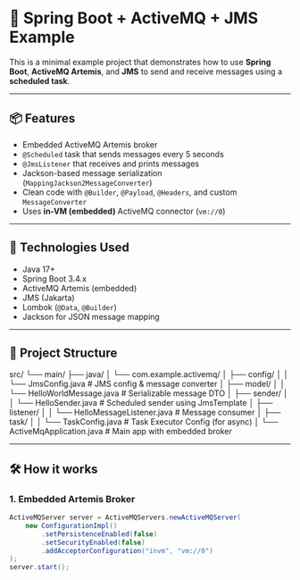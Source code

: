 # 📨 Spring Boot + ActiveMQ + JMS Example

This is a minimal example project that demonstrates how to use **Spring Boot**, **ActiveMQ Artemis**, and **JMS** to send and receive messages using a **scheduled task**.

---

## 📦 Features

- Embedded ActiveMQ Artemis broker
- `@Scheduled` task that sends messages every 5 seconds
- `@JmsListener` that receives and prints messages
- Jackson-based message serialization (`MappingJackson2MessageConverter`)
- Clean code with `@Builder`, `@Payload`, `@Headers`, and custom `MessageConverter`
- Uses **in-VM (embedded)** ActiveMQ connector (`vm://0`)

---

## 🚀 Technologies Used

- Java 17+
- Spring Boot 3.4.x
- ActiveMQ Artemis (embedded)
- JMS (Jakarta)
- Lombok (`@Data`, `@Builder`)
- Jackson for JSON message mapping

---

## 📂 Project Structure

src/ └── main/ ├── java/ │ └── com.example.activemq/ │ ├── config/ │ │ └── JmsConfig.java # JMS config & message converter │ ├── model/ │ │ └── HelloWorldMessage.java # Serializable message DTO │ ├── sender/ │ │ └── HelloSender.java # Scheduled sender using JmsTemplate │ ├── listener/ │ │ └── HelloMessageListener.java # Message consumer │ ├── task/ │ │ └── TaskConfig.java # Task Executor Config (for async) │ └── ActiveMqApplication.java # Main app with embedded broker



---

## 🛠 How it works

### 1. Embedded Artemis Broker

```java
ActiveMQServer server = ActiveMQServers.newActiveMQServer(
    new ConfigurationImpl()
        .setPersistenceEnabled(false)
        .setSecurityEnabled(false)
        .addAcceptorConfiguration("invm", "vm://0")
);
server.start();
